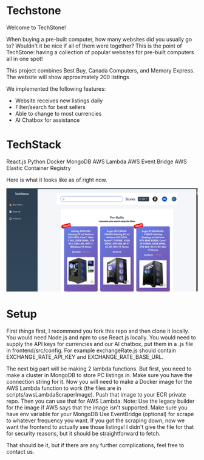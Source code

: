 # Techstone

Welcome to TechStone!

When buying a pre-built computer, how many websites did you usually go to? Wouldn't it be nice if all of them were together?
This is the point of TechStone: having a collection of popular websites for pre-built computers all in one spot! 

This project combines Best Buy, Canada Computers, and Memory Express. The website will show approximately 200 listings 

We implemented the following features:

- Website receives new listings daily 
- Filter/search for best sellers
- Able to change to most currencies 
- AI Chatbox for assistance



# TechStack
React.js
Python
Docker
MongoDB
AWS Lambda
AWS Event Bridge
AWS Elastic Container Registry



Here is what it looks like as of right now. 

![Project snapshot](snapshots/snapshot3.png)

# Setup 

First things first, I recommend you fork this repo and then clone it locally. You would need Node.js and npm to use React.js locally. 
You would need to supply the API keys for currencies and our AI chatbox, put them in a .js file in frontend/src/config. For example 
exchangeRate.js should contain EXCHANGE_RATE_API_KEY and EXCHANGE_RATE_BASE_URL. 

The next big part will be making 2 lambda functions. But first, you need to make a cluster in MongoDB to store PC listings in.
Make sure you have the connection string for it. Now you will need to make a Docker image for the AWS Lambda function to work (the files are in scripts/awsLambdaScraperImage). Push that image to 
your ECR private repo. Then you can use that for AWS Lambda. Note: Use the legacy builder for the image if AWS says that the image isn't supported. Make sure you have env variable for your MongoDB
Use EventBridge (optional) for scrape to whatever frequency you want. If you got the scraping down, now we want the frontend to actually see those listings! I didn't give the file for that for 
security reasons, but it should be straightforward to fetch. 

That should be it, but if there are any further complications, feel free to contact us. 

